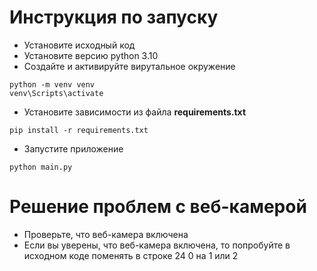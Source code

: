 # Инструкция по запуску
- Установите исходный код
- Установите версию python 3.10
- Создайте и активируйте вирутальное окружение
```
python -m venv venv
venv\Scripts\activate
```
- Установите зависимости из файла __requirements.txt__
```
pip install -r requirements.txt
```
- Запустите приложение
```
python main.py
```

# Решение проблем с веб-камерой
- Проверьте, что веб-камера включена
- Если вы уверены, что веб-камера включена, то попробуйте в исходном коде поменять в строке 24 0 на 1 или 2
